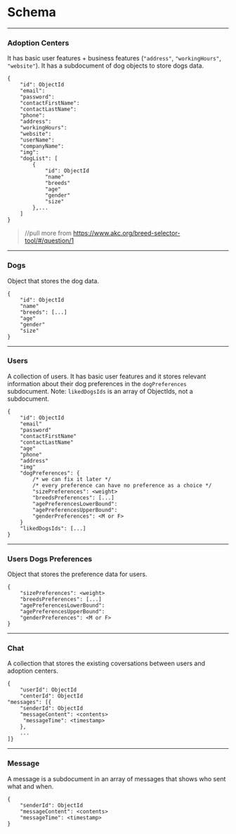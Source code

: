 # Schema
---
### Adoption Centers

It has basic user features + business features (`"address"`, `"workingHours"`, `"website"`). It has a subdocument of dog objects to store dogs data.

```
{
    "id": ObjectId
    "email":
    "password":
    "contactFirstName":
    "contactLastName":
    "phone":
    "address":
    "workingHours":
    "website":
    "userName":
    "companyName":
    "img":
    "dogList": [ 
        {
            "id": ObjectId
            "name"
            "breeds"
            "age"
            "gender"
            "size"
        },...
    ]
}

```
> //pull more from https://www.akc.org/breed-selector-tool/#/question/1

---
### Dogs

Object that stores the dog data.

```
{
    "id": ObjectId
    "name"
    "breeds": [...]
    "age"
    "gender"
    "size"
}
```

---
### Users

A collection of users. It has basic user features and it stores relevant information about their dog preferences in the `dogPreferences` subdocument. Note: `likedDogsIds` is an array of ObjectIds, not a subdocument.

```
{
    "id": ObjectId
    "email"
    "password"
    "contactFirstName"
    "contactLastName"
    "age"
    "phone"
    "address"
    "img"
    "dogPreferences": {
        /* we can fix it later */
        /* every preference can have no preference as a choice */
        "sizePreferences": <weight>
        "breedsPreferences": [...]
        "agePreferencesLowerBound":
        "agePreferencesUpperBound": 
        "genderPreferences": <M or F>
    }
    "likedDogsIds": [...]
}
```

---
### Users Dogs Preferences

Object that stores the preference data for users.

```
{
    "sizePreferences": <weight>
    "breedsPreferences": [...]
    "agePreferencesLowerBound":
    "agePreferencesUpperBound": 
    "genderPreferences": <M or F>
}
```
---
### Chat

A collection that stores the existing coversations between users and adoption centers.
```
{ 
    "userId": ObjectId
    "centerId": ObjectId
"messages": [{
    "senderId": ObjectId
    "messageContent": <contents>
     "messageTime": <timestamp>
    },
    ...
]}
```

---
### Message

A message is a subdocument in an array of messages that shows who sent what and when.
```
{ 
    "senderId": ObjectId
    "messageContent": <contents>
    "messageTime": <timestamp>
}
```